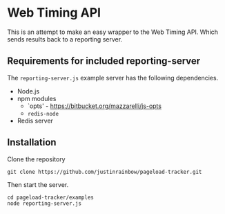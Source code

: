 # Web Timing API #


This is an attempt to make an easy wrapper to the Web Timing API.
Which sends results back to a reporting server.



## Requirements for included reporting-server ##

The `reporting-server.js` example server has the following dependencies.

 * Node.js
 * npm modules
   * `opts' - https://bitbucket.org/mazzarelli/js-opts
   * `redis-node`
 * Redis server


## Installation ##

Clone the repository

    git clone https://github.com/justinrainbow/pageload-tracker.git

Then start the server.

    cd pageload-tracker/examples
    node reporting-server.js
